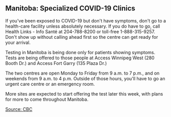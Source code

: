## Manitoba: Specialized COVID-19 Clinics

If you've been exposed to COVID-19 but don't have symptoms, don't go to a health-care facility unless absolutely necessary. If you do have to go, call Health Links - Info Santé at 204-788-8200 or toll-free 1-888-315-9257. Don't show up without calling ahead first so the centre can get ready for your arrival.

Testing in Manitoba is being done only for patients showing symptoms. Tests are being offered to those people at Access Winnipeg West (280 Booth Dr.) and Access Fort Garry (135 Plaza Dr.)

The two centres are open Monday to Friday from 9 a.m. to 7 p.m., and on weekends from 9 a.m. to 4 p.m. Outside of those hours, you'll have to go an urgent care centre or an emergency room.

More sites are expected to start offering the test later this week, with plans for more to come throughout Manitoba.

[Source: CBC](https://www.cbc.ca/news/canada/manitoba/manitoba-coronavirus-covid-19-1.5492496)
